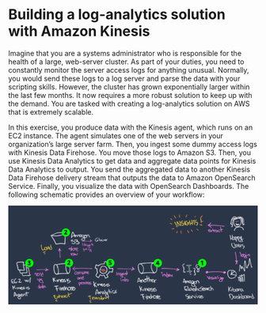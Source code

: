 # Building a log-analytics solution with Amazon Kinesis

Imagine that you are a systems administrator who is responsible for the health of a large, web-server cluster. As part of your duties, you need to constantly monitor the server access logs for anything unusual. Normally, you would send these logs to a log server and parse the data with your scripting skills. However, the cluster has grown exponentially larger within the last few months. It now requires a more robust solution to keep up with the demand. You are tasked with creating a log-analytics solution on AWS that is extremely scalable.

In this exercise, you produce data with the Kinesis agent, which runs on an EC2 instance. The agent simulates one of the web servers in your organization’s large server farm. Then, you ingest some dummy access logs with Kinesis Data Firehose. You move those logs to Amazon S3. Then, you use Kinesis Data Analytics to get data and aggregate data points for Kinesis Data Analytics to output. You send the aggregated data to another Kinesis Data Firehose delivery stream that outputs the data to Amazon OpenSearch Service. Finally, you visualize the data with OpenSearch Dashboards. The following schematic provides an overview of your workflow:

![Architecture Diagram](arch.png)

